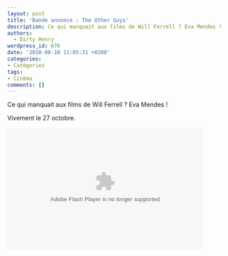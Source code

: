 ```yaml
---
layout: post
title: 'Bande annonce : The Other Guys'
description: Ce qui manquait aux films de Will Ferrell ? Eva Mendes !
authors:
  - Dirty Henry
wordpress_id: 676
date: '2010-08-10 11:05:31 +0200'
categories:
- Catégories
tags:
- Cinéma
comments: []
---
```

Ce qui manquait aux films de Will Ferrell ? Eva Mendes !

Vivement le 27 octobre.

<div id="allocine_blog" style="width:450px; height:280px"><object height="280px" width="100%"><param name="movie" value="http://www.allocine.fr/blogvision/19121813"></param><param name="allowFullScreen" value="true"></param><param name="allowScriptAccess" value="always"></param><embed src="http://www.allocine.fr/blogvision/19121813" type="application/x-shockwave-flash" width="100%" height="100%" allowFullScreen="true" allowScriptAccess="always"></embed></object></div>
